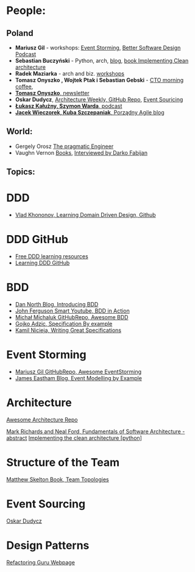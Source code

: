 # People:

## Poland
- <b>Mariusz Gil</b> - workshops: [Event Storming](https://github.com/mariuszgil/awesome-eventstorming), [Better Software Design Podcast](https://bettersoftwaredesign.pl/)
- <b>Sebastian Buczyński</b> - Python, arch, [blog](https://breadcrumbscollector.tech/), [book Implementing Clean architecture](https://cleanarchitecture.io/)
- <b>Radek Maziarka</b> - arch and biz. [workshops](https://radekmaziarka.pl/szkolenia-i-warsztaty)
- <b>Tomasz Onyszko , Wojtek Ptak i Sebastian Gebski</b> - [CTO morning coffee](https://open.spotify.com/show/1uqt9gA2hMIHFeqBlPLi37?si=f2cc44f4c0ee483d),
- [<b>Tomasz Onyszko</b>, newsletter](https://lnkd.in/dTeCxEnQ)  
- <b>Oskar Dudycz</b>, [Architecture Weekly, GitHub Repo](https://github.com/oskardudycz/ArchitectureWeekly), [Event Souricing](https://event-driven.io/)
- [<b>Łukasz Kałużny, Szymon Warda</b>, podcast](https://patoarchitekci.io/)
- [<b>Jacek Wieczorek, Kuba Szczepaniak</b>, Porządny Agile blog](https://porzadnyagile.pl/)

## World:
- Gergely Orosz [The pragmatic Engineer](https://blog.pragmaticengineer.com/)
- Vaughn Vernon
[Books](https://kalele.io/books/), [Interviewed by Darko Fabijan](https://semaphoreci.com/blog/vaughn-vernon-domain-driven-design)


## Topics:

# DDD
- [Vlad Khononov, Learning Domain Driven Design, Github](https://github.com/vladikk/learning-ddd)

# DDD GitHub
- [Free DDD learning resources](https://github.com/ddd-crew/free-ddd-learning-resource)
- [Learning DDD GitHub](https://github.com/cnb0/learning-ddd)

# BDD
- [Dan North Blog, Introducing BDD](https://dannorth.net/introducing-bdd/)
- [John Ferguson Smart Youtube, BDD in Action](https://www.youtube.com/watch?v=hdBxLZ8f82Y)
- [Michał Michaluk GitHubRepo, Awesome BDD](https://github.com/msz13/Awesome-BDD/blob/main/README.md)
- [Gojko Adzic, Specification By example](https://gojko.net/books/specification-by-example/)
- [Kamil Nicieja, Writing Great Specifications](https://www.manning.com/books/writing-great-specifications)

# Event Storming
- [Mariusz Gil GitHubRepo, Awesome EventStorming](https://github.com/mariuszgil/awesome-eventstorming)
- [James Eastham Blog, Event Modelling by Example](https://jameseastham.co.uk/post/software-development/event-modelling-by-example/)

# Architecture
[Awesome Architecture Repo](https://awesome-architecture.com/)

[Mark Richards and Neal Ford, Fundamentals of Software Architecture - abstract](https://yoan-thirion.gitbook.io/knowledge-base/software-architecture/fundamentals-of-software-architecture)
[Implementing the clean architecture [python] ](https://cleanarchitecture.io/)

# Structure of the Team
[Matthew Skelton Book, Team Topologies](https://awesome-architecture.com/)

# Event Sourcing
[Oskar Dudycz](https://event-driven.io/)

# Design Patterns
[Refactoring Guru Webpage](https://refactoring.guru/design-patterns/examples)
